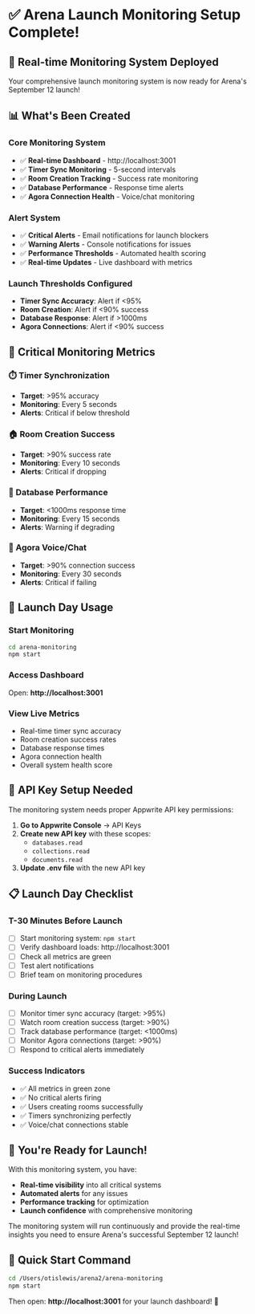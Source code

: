 # ✅ Arena Launch Monitoring Setup Complete!

## 🚀 **Real-time Monitoring System Deployed**

Your comprehensive launch monitoring system is now ready for Arena's September 12 launch!

## 📊 **What's Been Created**

### **Core Monitoring System**
- ✅ **Real-time Dashboard** - http://localhost:3001
- ✅ **Timer Sync Monitoring** - 5-second intervals
- ✅ **Room Creation Tracking** - Success rate monitoring
- ✅ **Database Performance** - Response time alerts
- ✅ **Agora Connection Health** - Voice/chat monitoring

### **Alert System**
- ✅ **Critical Alerts** - Email notifications for launch blockers
- ✅ **Warning Alerts** - Console notifications for issues
- ✅ **Performance Thresholds** - Automated health scoring
- ✅ **Real-time Updates** - Live dashboard with metrics

### **Launch Thresholds Configured**
- **Timer Sync Accuracy**: Alert if <95%
- **Room Creation**: Alert if <90% success
- **Database Response**: Alert if >1000ms
- **Agora Connections**: Alert if <90% success

## 🎯 **Critical Monitoring Metrics**

### **⏱️ Timer Synchronization**
- **Target**: >95% accuracy
- **Monitoring**: Every 5 seconds
- **Alerts**: Critical if below threshold

### **🏠 Room Creation Success**
- **Target**: >90% success rate
- **Monitoring**: Every 10 seconds
- **Alerts**: Critical if dropping

### **💾 Database Performance**
- **Target**: <1000ms response time
- **Monitoring**: Every 15 seconds
- **Alerts**: Warning if degrading

### **🎤 Agora Voice/Chat**
- **Target**: >90% connection success
- **Monitoring**: Every 30 seconds
- **Alerts**: Critical if failing

## 🚀 **Launch Day Usage**

### **Start Monitoring**
```bash
cd arena-monitoring
npm start
```

### **Access Dashboard**
Open: **http://localhost:3001**

### **View Live Metrics**
- Real-time timer sync accuracy
- Room creation success rates
- Database response times
- Agora connection health
- Overall system health score

## 🔧 **API Key Setup Needed**

The monitoring system needs proper Appwrite API key permissions:

1. **Go to Appwrite Console** → API Keys
2. **Create new API key** with these scopes:
   - `databases.read`
   - `collections.read`
   - `documents.read`
3. **Update .env file** with the new API key

## 📋 **Launch Day Checklist**

### **T-30 Minutes Before Launch**
- [ ] Start monitoring system: `npm start`
- [ ] Verify dashboard loads: http://localhost:3001
- [ ] Check all metrics are green
- [ ] Test alert notifications
- [ ] Brief team on monitoring procedures

### **During Launch**
- [ ] Monitor timer sync accuracy (target: >95%)
- [ ] Watch room creation success (target: >90%)
- [ ] Track database performance (target: <1000ms)
- [ ] Monitor Agora connections (target: >90%)
- [ ] Respond to critical alerts immediately

### **Success Indicators**
- ✅ All metrics in green zone
- ✅ No critical alerts firing
- ✅ Users creating rooms successfully
- ✅ Timers synchronizing perfectly
- ✅ Voice/chat connections stable

## 🎉 **You're Ready for Launch!**

With this monitoring system, you have:
- **Real-time visibility** into all critical systems
- **Automated alerts** for any issues
- **Performance tracking** for optimization
- **Launch confidence** with comprehensive monitoring

The monitoring system will run continuously and provide the real-time insights you need to ensure Arena's successful September 12 launch!

## 🚨 **Quick Start Command**

```bash
cd /Users/otislewis/arena2/arena-monitoring
npm start
```

Then open: **http://localhost:3001** for your launch dashboard! 🚀